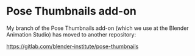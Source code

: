 # Pose Thumbnails add-on

My branch of the Pose Thumbnails add-on (which we use at the Blender
Animation Studio) has moved to another repository:

https://gitlab.com/blender-institute/pose-thumbnails
